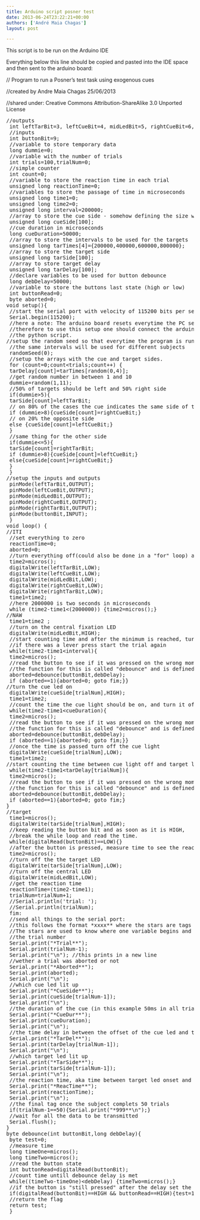 ```yaml
---
title: Arduino script posner test
date: 2013-06-24T23:22:21+00:00
authors: ['André Maia Chagas']
layout: post

---
```

This script is to be run on the Arduino IDE

Everything below this line should be copied and pasted into the IDE space and then sent to the arduino board:

// Program to run a Posner&#8217;s test task using exogenous cues

//created by Andre Maia Chagas 25/06/2013

//shared under: Creative Commons Attribution-ShareAlike 3.0 Unported License

<pre>//outputs
 int leftTarBit=3, leftCueBit=4, midLedBit=5, rightCueBit=6, rightTarBit=7;
 //inputs
 int buttonBit=9;
 //variable to store temporary data
 long dummie=0;
 //variable with the number of trials
 int trials=100,trialNum=0;
 //simple counter
 int count=0;
 //variable to store the reaction time in each trial
 unsigned long reactionTime=0;
 //variables to store the passage of time in microseconds
 unsigned long time1=0;
 unsigned long time2=0;
 unsigned long interval=200000;
 //array to store the cue side - somehow defining the size with another variable eg trials, doesn't work
 unsigned long cueSide[100];
 //cue duration in microseconds
 long cueDuration=50000;
 //array to store the intervals to be used for the targets
 unsigned long tarTimes[4]={200000,400000,600000,800000};
 //array to store the target side
 unsigned long tarSide[100];
 //array to store target delay
 unsigned long tarDelay[100];
 //declare variables to be used for button debounce
 long debDelay=50000;
 //variable to store the buttons last state (high or low)
 int buttonRead=0;
 byte aborted=0;
void setup(){
 //start the serial port with velocity of 115200 bits per second.
 Serial.begin(115200);
 //here a note: The arduino board resets everytime the PC serial port opens and connects.
 //therefore to use this setup one should connect the arduino to the PC via USB and then run
 //the python script.
//setup the random seed so that everytime the program is run,
 //the same intervals will be used for different subjects
 randomSeed(0);
 //setup the arrays with the cue and target sides.
 for (count=0;count&lt;trials;count++) {
 tarDelay[count]=tarTimes[random(0,4)];
 //get random number in between 1 and 10
 dummie=random(1,11);
 //50% of targets should be left and 50% right side
 if(dummie&gt;5){
 tarSide[count]=leftTarBit;
 // on 80% of the cases the cue indicates the same side of the target
 if (dummie&gt;8){cueSide[count]=rightCueBit;}
 // on 20% the opposite side
 else {cueSide[count]=leftCueBit;}
 }
 //same thing for the other side
 if(dummie&lt;=5){
 tarSide[count]=rightTarBit;
 if (dummie&gt;8){cueSide[count]=leftCueBit;}
 else{cueSide[count]=rightCueBit;}
 }
 }
//setup the inputs and outputs
 pinMode(leftTarBit,OUTPUT);
 pinMode(leftCueBit,OUTPUT);
 pinMode(midLedBit,OUTPUT);
 pinMode(rightCueBit,OUTPUT);
 pinMode(rightTarBit,OUTPUT);
 pinMode(buttonBit,INPUT);
 }
void loop() {
//ITI
 //set everything to zero
 reactionTime=0;
 aborted=0;
 //turn everything off(could also be done in a "for" loop) and wait for 2 seconds
 time2=micros();
 digitalWrite(leftTarBit,LOW);
 digitalWrite(leftCueBit,LOW);
 digitalWrite(midLedBit,LOW);
 digitalWrite(rightCueBit,LOW);
 digitalWrite(rightTarBit,LOW);
 time1=time2;
 //here 2000000 is two seconds in microseconds
 while (time2-time1&lt;(2000000)) {time2=micros();}
//NAW
 time1=time2 ;
 //turn on the central fixation LED
 digitalWrite(midLedBit,HIGH);
 //start counting time and after the minimum is reached, turn on the cue light
 //if there was a lever press start the trial again
 while(time2-time1&lt;interval){
 time2=micros();
 //read the button to see if it was pressed on the wrong moment
 //the function for this is called "debounce" and is defined in the end of the script
 aborted=debounce(buttonBit,debDelay);
 if (aborted==1){aborted=0; goto fim;}}
//turn the cue led on
 digitalWrite(cueSide[trialNum],HIGH);
 time1=time2;
 //count the time the cue light should be on, and turn it off afterwards
 while(time2-time1&lt;cueDuration){
 time2=micros();
 //read the button to see if it was pressed on the wrong moment
 //the function for this is called "debounce" and is defined in the end of the script
 aborted=debounce(buttonBit,debDelay);
 if (aborted==1){aborted=0; goto fim;}}
 //once the time is passed turn off the cue light
 digitalWrite(cueSide[trialNum],LOW);
 time1=time2;
//start counting the time between cue light off and target light on
 while(time2-time1&lt;tarDelay[trialNum]){
 time2=micros();
 //read the button to see if it was pressed on the wrong moment
 //the function for this is called "debounce" and is defined in the end of the script
 aborted=debounce(buttonBit,debDelay);
 if (aborted==1){aborted=0; goto fim;}
}
//target
 time1=micros();
 digitalWrite(tarSide[trialNum],HIGH);
 //keep reading the button bit and as soon as it is HIGH,
 //break the while loop and read the time.
 while(digitalRead(buttonBit)==LOW){}
 //after the button is pressed, measure time to see the reaction time
 time2=micros();
 //turn off the the target LED
 digitalWrite(tarSide[trialNum],LOW);
 //turn off the central LED
 digitalWrite(midLedBit,LOW);
 //get the reaction time
 reactionTime=(time2-time1);
 trialNum=trialNum+1;
 //Serial.println('trial: ');
 //Serial.println(trialNum);
 fim:
 //send all things to the serial port:
 //this follows the format *xxxx** where the stars are tags for the read out program.
 //The stars are used to know where one variable begins and ends.
 //the trial number
 Serial.print("*Trial**");
 Serial.print(trialNum-1);
 Serial.print("\n"); //this prints in a new line
 //wether a trial was aborted or not
 Serial.print("*Aborted**");
 Serial.print(aborted);
 Serial.print("\n");
 //which cue led lit up
 Serial.print("*CueSide**");
 Serial.print(cueSide[trialNum-1]);
 Serial.print("\n");
 //the duration of the cue (in this example 50ms in all trials)
 Serial.print("*CueDur**");
 Serial.print(cueDuration);
 Serial.print("\n");
 //the time delay in between the offset of the cue led and the onset of the target
 Serial.print("*TarDel**");
 Serial.print(tarDelay[trialNum-1]);
 Serial.print("\n");
 //which target led lit up
 Serial.print("*TarSide**");
 Serial.print(tarSide[trialNum-1]);
 Serial.print("\n");
 //the reaction time, aka time between target led onset and lever press
 Serial.print("*ReacTime**");
 Serial.print(reactionTime);
 Serial.print("\n");
 //the final tag once the subject complets 50 trials
 if(trialNum-1==50){Serial.print("*999**\n");}
 //wait for all the data to be transmitted
 Serial.flush();
}
byte debounce(int buttonBit,long debDelay){
 byte test=0;
 //measure time
 long timeOne=micros();
 long timeTwo=micros();
 //read the button state
 int buttonRead=digitalRead(buttonBit);
 //count time untill debounce delay is met
 while((timeTwo-timeOne)&lt;debDelay) {timeTwo=micros();}
 //if the button is "still pressed" after the delay set the flag to one
 if(digitalRead(buttonBit)==HIGH && buttonRead==HIGH){test=1;}
 //return the flag
 return test;
 }</pre>
